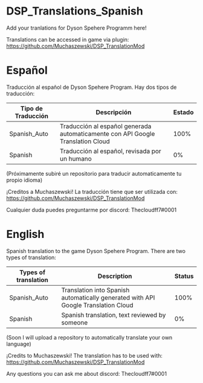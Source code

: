 # DSP_Translations_Spanish

Add your tranlations for Dyson Spehere Programm here!

Translations can be accessed in game via plugin: https://github.com/Muchaszewski/DSP_TranslationMod

# Español
Traducción al español de Dyson Spehere Program.
Hay dos tipos de traducción:

| Tipo de Traducción  | Descripción | Estado |
| ------------- | ------------- | ------------|
| Spanish_Auto  | Traducción al español generada automaticamente con API Google Translation Cloud  | 100% |
| Spanish | Traducción al español, revisada por un humano | 0% |

(Próximamente subiré un repositorio para traducir automaticamente tu propio idioma)

¡Creditos a Muchaszewski!
La traducción tiene que ser utilizada con: https://github.com/Muchaszewski/DSP_TranslationMod

Cualquier duda puedes preguntarme por discord: Thecloudff7#0001


# English
Spanish translation to the game Dyson Spehere Program.
There are two types of translation:

| Types of translation  | Description | Status |
| ------------- | ------------- | ------------|
| Spanish_Auto  | Translation into Spanish automatically generated with API Google Translation Cloud  | 100% |
| Spanish | Spanish translation, text reviewed by someone   | 0% |

(Soon I will upload a repository to automatically translate your own language)

¡Credits to Muchaszewski!
The translation has to be used with: https://github.com/Muchaszewski/DSP_TranslationMod

Any questions you can ask me about discord: Thecloudff7#0001
